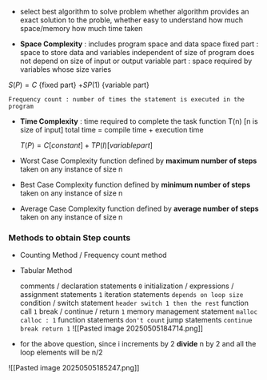 - select best algorithm to solve problem
	whether algorithm provides an exact solution to the proble,
	whether easy to understand
	how much space/memory
	how much time taken

- **Space Complexity** : includes program space and data space
	fixed part : space to store data and variables independent of size of program
		does not depend on size of input or output
	variable part : space required by variables whose size varies
	
$S(P) = C$ {fixed part} $+ SP(1)$ {variable part}
	
	Frequency count : number of times the statement is executed in the program

- **Time Complexity** : time required to complete the task
	function T(n) [n is size of input]
	total time = compile time + execution time
	
	$T(P) = C [constant] + TP(I) [variable part]$


- Worst Case Complexity
  function defined by **maximum number of steps** taken on any instance of size n
- Best Case Complexity
  function defined by **minimum number of steps** taken on any instance of size n
- Average Case Complexity
  function defined by **average number of steps** taken on any instance of size n

### Methods to obtain Step counts
- Counting Method / Frequency count method
- Tabular Method


	comments / declaration statements
		`0`
	initialization / expressions / assignment statements
		`1`
	iteration statements
		`depends on loop size`
	condition / switch statement
		`header switch 1 then the rest`
	function call 
		`1`
	break / continue / return
		`1`
	memory management statement
		`malloc calloc : 1`
	function statements
		`don't count`
	jump statements
		`continue break return 1`
![[Pasted image 20250505184714.png]]
- for the above question, since i increments by 2 **divide** n by 2 and all the loop elements will be n/2

![[Pasted image 20250505185247.png]]

